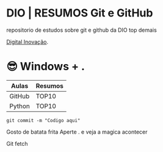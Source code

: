 # DIO | RESUMOS Git e GitHub

repositorio de estudos sobre git e github da DIO top demais

[Digital Inovação](htps://www.dio.com.br/).

# 😎 Windows + .

| Aulas | Resumos |
|-|-|
|GitHub|TOP10|
|Python|TOP10|

```
git commit -m "Codigo aqui"
```
Gosto de batata frita 
Aperte . e veja a magica acontecer 

Git fetch
